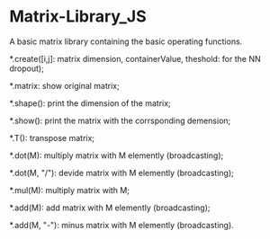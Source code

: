 # Matrix-Library_JS
A basic matrix library containing the basic operating functions.

  *.create([i,j]: matrix dimension, containerValue, theshold: for the NN dropout);
  
  *.matrix: show original matrix;

  *.shape(): print the dimension of the matrix;

  *.show(): print the matrix with the corrsponding demension;

  *.T(): transpose matrix;

  *.dot(M): multiply matrix with M elemently (broadcasting);

  *.dot(M, "/"): devide matrix with M elemently (broadcasting);

  *.mul(M): multiply matrix with M;

  *.add(M): add matrix with M elemently (broadcasting);

  *.add(M, "-"): minus matrix with M elemently (broadcasting).
